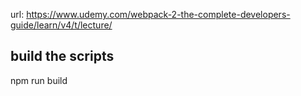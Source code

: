 
url: https://www.udemy.com/webpack-2-the-complete-developers-guide/learn/v4/t/lecture/


## build the scripts
 npm run build
